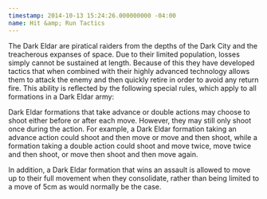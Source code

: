 ```yaml
---
timestamp: 2014-10-13 15:24:26.000000000 -04:00
name: Hit &amp; Run Tactics
---
```

The Dark Eldar are piratical raiders from the depths of the Dark City and the treacherous expanses of space. Due to their limited population, losses simply cannot be sustained at length. Because of this they have developed tactics that when combined with their highly advanced technology allows them to attack the enemy and then quickly retire in order to avoid any return fire. This ability is reflected by the following special rules, which apply to all formations in a Dark Eldar army:

Dark Eldar formations that take advance or double actions may choose to shoot either before or after each move. However, they may still only shoot once during the action. For example, a Dark Eldar formation taking an advance action could shoot and then move or move and then shoot, while a formation taking a double action could shoot and move twice, move twice and then shoot, or move then shoot and then move again.

In addition, a Dark Eldar formation that wins an assault is allowed to move up to their full movement when they consolidate, rather than being limited to a move of 5cm as would normally be the case.